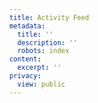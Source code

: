 ```yaml
---
title: Activity Feed
metadata:
  title: ''
  description: ''
  robots: index
content:
  excerpt: ''
privacy:
  view: public
---
```


